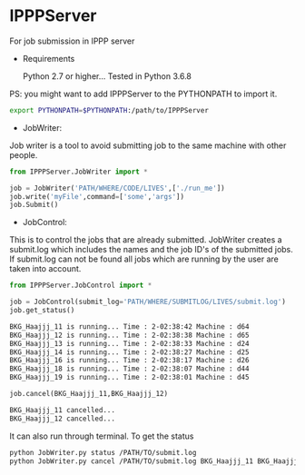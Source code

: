 # IPPPServer
 For job submission in IPPP server

* Requirements

  Python 2.7 or higher...
  Tested in Python 3.6.8

PS: you might want to add IPPPServer to the PYTHONPATH to import it. 
```bash
export PYTHONPATH=$PYTHONPATH:/path/to/IPPPServer
```

* JobWriter:

Job writer is a tool to avoid submitting job to the same machine with other people. 

```python
from IPPPServer.JobWriter import *

job = JobWriter('PATH/WHERE/CODE/LIVES',['./run_me'])
job.write('myFile',command=['some','args'])
job.Submit()
```

* JobControl:

This is to control the jobs that are already submitted. JobWriter creates a submit.log
which includes the names and the job ID's of the submitted jobs. If submit.log can not be found
all jobs which are running by the user are taken into account.

```python
from IPPPServer.JobControl import *

job = JobControl(submit_log='PATH/WHERE/SUBMITLOG/LIVES/submit.log')
job.get_status()
```
```bash
BKG_Haajjj_11 is running... Time : 2-02:38:42 Machine : d64
BKG_Haajjj_12 is running... Time : 2-02:38:38 Machine : d65
BKG_Haajjj_13 is running... Time : 2-02:38:33 Machine : d24
BKG_Haajjj_14 is running... Time : 2-02:38:27 Machine : d25
BKG_Haajjj_16 is running... Time : 2-02:38:17 Machine : d26
BKG_Haajjj_18 is running... Time : 2-02:38:07 Machine : d44
BKG_Haajjj_19 is running... Time : 2-02:38:01 Machine : d45
```
```python
job.cancel(BKG_Haajjj_11,BKG_Haajjj_12)
```
```bash
BKG_Haajjj_11 cancelled...
BKG_Haajjj_12 cancelled...
```

It can also run through terminal. To get the status

```bash
python JobWriter.py status /PATH/TO/submit.log
python JobWriter.py cancel /PATH/TO/submit.log BKG_Haajjj_11 BKG_Haajjj_12
```
